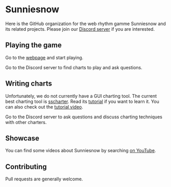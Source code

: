# Sunniesnow

Here is the GitHub organization for the web rhythm gamme Sunniesnow and its related projects.
Please join our [Discord server](https://discord.gg/6ZHRU9teju) if you are interested.

## Playing the game

Go to the [webpage](https://sunniesnow.github.io/game) and start playing.

Go to the Discord server to find charts to play and ask questions.

## Writing charts

Unfortunately, we do not currently have a GUI charting tool.
The current best charting tool is [sscharter](https://github.com/sunniesnow/sscharter).
Read its [tutorial](https://github.com/sunniesnow/sscharter/blob/master/tutorial/tutorial.md) if you want to learn it.
You can also check out the [tutorial video](https://youtu.be/0XgkRAODtFE).

Go to the Discord server to ask questions and discuss charting techniques with other charters.

## Showcase

You can find some videos about Sunniesnow by searching
[on YouTube](https://www.youtube.com/results?search_query=%22sunniesnow%22&sp=QgIIAQ%253D%253D).

## Contributing

Pull requests are generally welcome.
